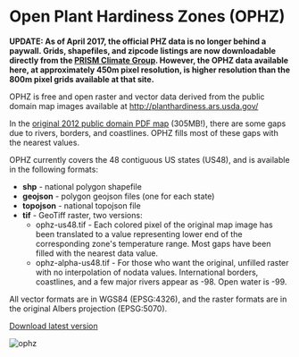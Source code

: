 Open Plant Hardiness Zones (OPHZ)
===

**UPDATE: As of April 2017, the official PHZ data is no longer behind a paywall.  Grids, shapefiles, and zipcode listings are now downloadable directly from the [PRISM Climate Group](http://prism.oregonstate.edu/projects/plant_hardiness_zones.php).  However, the OPHZ data available here, at approximately 450m pixel resolution, is higher resolution than the 800m pixel grids available at that site.**

OPHZ is free and open raster and vector data derived from the public domain map images available at http://planthardiness.ars.usda.gov/

In the [original 2012 public domain PDF map](https://web.archive.org/web/20130215011120/http://planthardiness.ars.usda.gov/PHZMWeb/Images/All_states_halfzones_poster_rgb_300dpi.pdf) (305MB!), there are some gaps due to rivers, borders, and coastlines.  OPHZ fills most of these gaps with the nearest values.

OPHZ currently covers the 48 contiguous US states (US48), and is available in the following formats:
* **shp** - national polygon shapefile
* **geojson** - polygon geojson files (one for each state)
* **topojson** - national topojson file
* **tif** - GeoTiff raster, two versions:
  * ophz-us48.tif - Each colored pixel of the original map image has been translated to a value representing lower end of the corresponding zone's temperature range.  Most gaps have been filled with the nearest data value.
  * ophz-alpha-us48.tif - For those who want the original, unfilled raster with no interpolation of nodata values.  International borders, coastlines, and a few major rivers appear as -98.  Open water is -99.

All vector formats are in WGS84 (EPSG:4326), and the raster formats are in the original Albers projection (EPSG:5070).

[Download latest version](https://github.com/kgjenkins/ophz/releases/latest)

![ophz](ophz.png)

